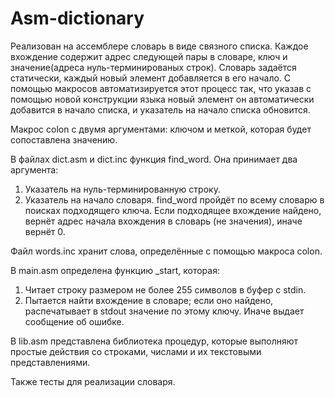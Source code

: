 # Asm-dictionary
Реализован на ассемблере словарь в виде связного списка.
Каждое вхождение содержит адрес следующей пары в словаре, ключ и значение(адреса нуль-терминированых строк).
Словарь задаётся статически, каждый новый элемент добавляется в его начало.
С помощью макросов автоматизируется этот процесс так, что указав с помощью новой конструкции языка новый элемент он автоматически добавится в начало списка, и указатель на начало списка обновится. 

Макрос colon с двумя аргументами: ключом и меткой, которая будет сопоставлена значению.

В файлах dict.asm и dict.inc функция find_word. Она принимает два аргумента:
1. Указатель на нуль-терминированную строку.
2. Указатель на начало словаря.
find_word пройдёт по всему словарю в поисках подходящего ключа. Если подходящее вхождение найдено, вернёт адрес начала вхождения в словарь (не значения), иначе вернёт 0.

Файл words.inc хранит слова, определённые с помощью макроса  colon.

В main.asm определена функцию _start, которая:
1. Читает строку размером не более 255 символов в буфер с stdin.
2. Пытается найти вхождение в словаре; если оно найдено, распечатывает в stdout значение по этому ключу. Иначе выдает сообщение об ошибке.

В lib.asm представлена библиотека процедур, которые выполняют простые действия со строками, числами и их текстовыми представлениями.

Также тесты для реализации словаря. 
